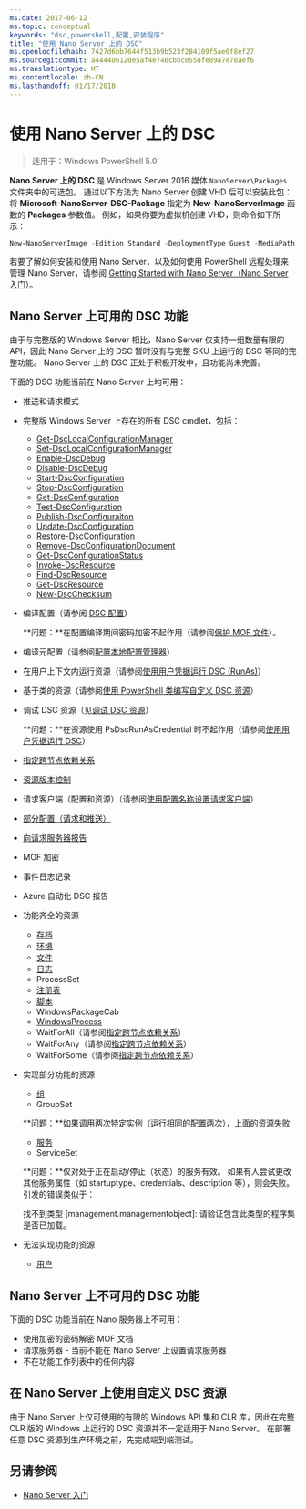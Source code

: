 ```yaml
---
ms.date: 2017-06-12
ms.topic: conceptual
keywords: "dsc,powershell,配置,安装程序"
title: "使用 Nano Server 上的 DSC"
ms.openlocfilehash: 7427d6bb7644f513b9b523f284109f5ae0f8ef27
ms.sourcegitcommit: a444406120e5af4e746cbbc0558fe89a7e78aef6
ms.translationtype: HT
ms.contentlocale: zh-CN
ms.lasthandoff: 01/17/2018
---
```

# <a name="using-dsc-on-nano-server"></a>使用 Nano Server 上的 DSC

> 适用于：Windows PowerShell 5.0

**Nano Server 上的 DSC** 是 Windows Server 2016 媒体 `NanoServer\Packages` 文件夹中的可选包。 通过以下方法为 Nano Server 创建 VHD 后可以安装此包：将 **Microsoft-NanoServer-DSC-Package** 指定为 **New-NanoServerImage** 函数的 **Packages** 参数值。 例如，如果你要为虚拟机创建 VHD，则命令如下所示：

```powershell
New-NanoServerImage -Edition Standard -DeploymentType Guest -MediaPath f:\ -BasePath .\Base -TargetPath .\Nano1\Nano.vhd -ComputerName Nano1 -Packages Microsoft-NanoServer-DSC-Package
```

若要了解如何安装和使用 Nano Server，以及如何使用 PowerShell 远程处理来管理 Nano Server，请参阅 [Getting Started with Nano Server（Nano Server 入门）](https://technet.microsoft.com/en-us/library/mt126167.aspx)。


## <a name="dsc-features-available-on-nano-server"></a>Nano Server 上可用的 DSC 功能

 由于与完整版的 Windows Server 相比，Nano Server 仅支持一组数量有限的 API，因此 Nano Server 上的 DSC 暂时没有与完整 SKU 上运行的 DSC 等同的完整功能。 Nano Server 上的 DSC 正处于积极开发中，且功能尚未完善。
 
 下面的 DSC 功能当前在 Nano Server 上均可用： 


* 推送和请求模式

* 完整版 Windows Server 上存在的所有 DSC cmdlet，包括： 
  * [Get-DscLocalConfigurationManager](https://technet.microsoft.com/en-us/library/dn407378.aspx)
  * [Set-DscLocalConfigurationManager](https://technet.microsoft.com/en-us/library/dn521621.aspx)   
  * [Enable-DscDebug](https://technet.microsoft.com/en-us/library/mt517870.aspx)
  * [Disable-DscDebug](https://technet.microsoft.com/en-us/library/mt517872.aspx)       
  * [Start-DscConfiguration](https://technet.microsoft.com/en-us/library/dn521623.aspx)
  * [Stop-DscConfiguration](https://technet.microsoft.com/en-us/library/mt143542.aspx)
  * [Get-DscConfiguration](https://technet.microsoft.com/en-us/library/dn407379.aspx)
  * [Test-DscConfiguration](https://technet.microsoft.com/en-us/library/dn407382.aspx)      
  * [Publish-DscConfiguraiton](https://technet.microsoft.com/en-us/library/mt517875.aspx) 
  * [Update-DscConfiguration](https://technet.microsoft.com/en-us/library/mt143541.aspx)
  * [Restore-DscConfiguration](https://technet.microsoft.com/en-us/library/dn407383.aspx)
  * [Remove-DscConfigurationDocument](https://technet.microsoft.com/en-us/library/mt143544.aspx)
  * [Get-DscConfigurationStatus](https://technet.microsoft.com/en-us/library/mt517868.aspx)
  * [Invoke-DscResource](https://technet.microsoft.com/en-us/library/mt517869.aspx)
  * [Find-DscResource](https://technet.microsoft.com/en-us/library/mt517874.aspx)
  * [Get-DscResource](https://technet.microsoft.com/en-us/library/dn521625.aspx)
  * [New-DscChecksum](https://technet.microsoft.com/en-us/library/dn521622.aspx)    

* 编译配置（请参阅 [DSC 配置](configurations.md)）

  **问题：**在配置编译期间密码加密不起作用（请参阅[保护 MOF 文件](securemof.md)）。

* 编译元配置（请参阅[配置本地配置管理器](metaConfig.md)）

* 在用户上下文内运行资源（请参阅[使用用户凭据运行 DSC (RunAs)](runAsUser.md)）

* 基于类的资源（请参阅[使用 PowerShell 类编写自定义 DSC 资源](authoringResourceClass.md)）

* 调试 DSC 资源（见[调试 DSC 资源](debugresource.md)）
  
  **问题：**在资源使用 PsDscRunAsCredential 时不起作用（请参阅[使用用户凭据运行 DSC](runAsUser.md)）

* [指定跨节点依赖关系](crossNodeDependencies.md) 

* [资源版本控制](sxsResource.md)

* 请求客户端（配置和资源）（请参阅[使用配置名称设置请求客户端](pullClientConfigNames.md)）

* [部分配置（请求和推送）](partialConfigs.md)

* [向请求服务器报告](reportServer.md) 

* MOF 加密

* 事件日志记录

* Azure 自动化 DSC 报告

* 功能齐全的资源
  * [存档](archiveResource.md)
  * [环境](environmentResource.md)
  * [文件](fileResource.md)
  * [日志](logResource.md)
  * ProcessSet
  * [注册表](registryResource.md)
  * [脚本](scriptResource.md)
  * WindowsPackageCab
  * [WindowsProcess](windowsProcessResource.md)
  * WaitForAll（请参阅[指定跨节点依赖关系](crossNodeDependencies.md)）
  * WaitForAny（请参阅[指定跨节点依赖关系](crossNodeDependencies.md)）
  * WaitForSome（请参阅[指定跨节点依赖关系](crossNodeDependencies.md)）

* 实现部分功能的资源
  * [组](groupResource.md)
  * GroupSet
  
  **问题：**如果调用两次特定实例（运行相同的配置两次），上面的资源失败
  
  * [服务](serviceResource.md)
  * ServiceSet
  
  **问题：**仅对处于正在启动/停止（状态）的服务有效。 如果有人尝试更改其他服务属性（如 startuptype、credentials、description 等），则会失败。 引发的错误类似于：
  
  找不到类型 [management.managementobject]: 请验证包含此类型的程序集是否已加载。
  
* 无法实现功能的资源
  * [用户](userResource.md)
  

## <a name="dsc-features-not-available-on-nano-server"></a>Nano Server 上不可用的 DSC 功能

下面的 DSC 功能当前在 Nano 服务器上不可用：

* 使用加密的密码解密 MOF 文档 
* 请求服务器 - 当前不能在 Nano Server 上设置请求服务器
* 不在功能工作列表中的任何内容

## <a name="using-custom-dsc-resources-on-nano-server"></a>在 Nano Server 上使用自定义 DSC 资源
 
由于 Nano Server 上仅可使用的有限的 Windows API 集和 CLR 库，因此在完整 CLR 版的 Windows 上运行的 DSC 资源并不一定适用于 Nano Server。 在部署任意 DSC 资源到生产环境之前，先完成端到端测试。

## <a name="see-also"></a>另请参阅
- [Nano Server 入门](https://technet.microsoft.com/en-us/library/mt126167.aspx)

